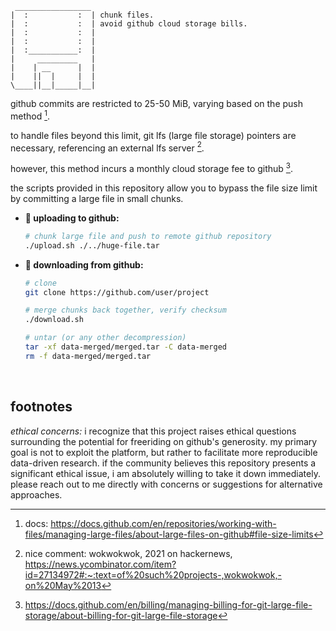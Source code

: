 ```
 _________________
|  :           :  | chunk files.
|  :           :  | avoid github cloud storage bills.
|  :           :  | 
|  :           :  | 
|  :___________:  | 
|     _________   | 
|    | __      |  |
|    ||  |     |  |
\____||__|_____|__|
```

github commits are restricted to 25-50 MiB, varying based on the push method [^1].

to handle files beyond this limit, git lfs (large file storage) pointers are necessary, referencing an external lfs server [^2].

however, this method incurs a monthly cloud storage fee to github [^3].

the scripts provided in this repository allow you to bypass the file size limit by committing a large file in small chunks.

- **🔺 uploading to github:**
  
  ```bash
  # chunk large file and push to remote github repository
  ./upload.sh ./../huge-file.tar
  ```

- **🔻 downloading from github:**

  ```bash
  # clone
  git clone https://github.com/user/project
  
  # merge chunks back together, verify checksum
  ./download.sh
  
  # untar (or any other decompression)
  tar -xf data-merged/merged.tar -C data-merged
  rm -f data-merged/merged.tar
  ```
 
<br>

## footnotes

*ethical concerns:* i recognize that this project raises ethical questions surrounding the potential for freeriding on github's generosity. my primary goal is not to exploit the platform, but rather to facilitate more reproducible data-driven research. if the community believes this repository presents a significant ethical issue, i am absolutely willing to take it down immediately. please reach out to me directly with concerns or suggestions for alternative approaches.

[^1]: docs: https://docs.github.com/en/repositories/working-with-files/managing-large-files/about-large-files-on-github#file-size-limits
[^2]: nice comment: wokwokwok, 2021 on hackernews, https://news.ycombinator.com/item?id=27134972#:~:text=of%20such%20projects-,wokwokwok,-on%20May%2013
[^3]: https://docs.github.com/en/billing/managing-billing-for-git-large-file-storage/about-billing-for-git-large-file-storage
